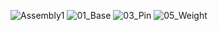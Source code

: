 ![Assembly1](https://github.com/user-attachments/assets/9c8abdd7-e611-476f-863b-1504b02736a2)
![01_Base](https://github.com/user-attachments/assets/d6dd331c-4c71-4bee-9a83-fe75702832a5)
![03_Pin](https://github.com/user-attachments/assets/de6ecb14-9c6f-40f3-a4a3-8d0fb9a072e7)
![05_Weight](https://github.com/user-attachments/assets/c1ce9cd3-1ee1-43da-9e5e-f83111525039)
